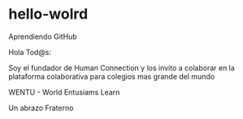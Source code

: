 # hello-wolrd
Aprendiendo GitHub

Hola Tod@s:

Soy el fundador de Human Connection y los invito a colaborar en la plataforma colaborativa para colegios mas grande del mundo

WENTU - World Entusiams Learn

Un abrazo Fraterno
